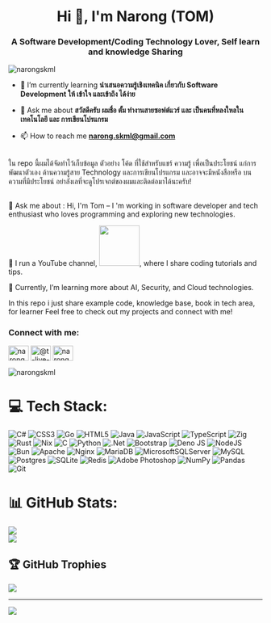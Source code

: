 <h1 align="center">Hi 👋, I'm Narong (TOM)</h1>
<h3 align="center">A Software Development/Coding Technology Lover, Self learn and knowledge Sharing </h3>

<p align="left"> <img src="https://komarev.com/ghpvc/?username=narongskml&label=Profile%20views&color=0e75b6&style=flat" alt="narongskml" /> </p>

- 🌱 I’m currently learning **นำเสนอความรู้เชิงเทคนิค เกี่ยวกับ Software Development ให้ เข้าใจ และเข้าถึง ได้ง่าย**

- 💬 Ask me about **สวัสดีครับ ผมชื่อ ตั้ม ทำงานสายซอฟต์แวร์ และ เป็นคนที่หลงใหลในเทคโนโลยี และ การเขียนโปรแกรม**

- 📫 How to reach me **narong.skml@gmail.com**
<br/>
ใน repo นี้ผมได้จัดทำไว้เก็บข้อมูล ตัวอย่าง โค้ด ที่ใช้สำหรับแชร์ ความรู้ เพื่อเป็นประโยชน์ แก่การพัฒนาตัวเอง
ด้านความรู้สาย Technology และการเขียนโปรแกรม และอาจจะมีหนังสือหรือ บนความที่มีประโยชน์
อย่าลังเลที่จะดูโปรเจกต์ของผมและติดต่อมาได้นะครับ!

##

💬 Ask me about : Hi, I'm Tom – I 'm working in software developer and tech enthusiast who loves programming and exploring new technologies.

🎥 I run a YouTube channel, <a href="https://www.youtube.com/@t-live-code" target="blank"><img width="80px"  src="https://cdn.jsdelivr.net/gh/narongskml/html5-learn@latest/assets/imgs/TlivecodeLogo-450.webp" /></a>, where I share coding tutorials and tips.

🌱 Currently, I’m learning more about AI, Security, and Cloud technologies.

In this repo i just share example code, knowledge base, book in tech area, for learner
Feel free to check out my projects and connect with me!


<h3 align="left">Connect with me:</h3>
<p align="left">
<a href="https://linkedin.com/in/narong-sungkhamalai" target="blank"><img align="center" src="https://raw.githubusercontent.com/rahuldkjain/github-profile-readme-generator/master/src/images/icons/Social/linked-in-alt.svg" alt="narong-sungkhamalai" height="30" width="40" /></a>
<a href="https://www.youtube.com/@t-live-code" target="blank"><img align="center" src="https://raw.githubusercontent.com/rahuldkjain/github-profile-readme-generator/master/src/images/icons/Social/youtube.svg" alt="@t-live-code" height="30" width="40" /></a>
<a href="https://www.hackerrank.com/narong_skml" target="blank"><img align="center" src="https://raw.githubusercontent.com/rahuldkjain/github-profile-readme-generator/master/src/images/icons/Social/hackerrank.svg" alt="narong_skml" height="30" width="40" /></a>
</p>



<p><img align="center" src="https://github-readme-stats.vercel.app/api/top-langs?username=narongskml&show_icons=true&locale=en&layout=compact" alt="narongskml" /></p>


# 💻 Tech Stack:
![C#](https://img.shields.io/badge/c%23-%23239120.svg?style=for-the-badge&logo=csharp&logoColor=white) ![CSS3](https://img.shields.io/badge/css3-%231572B6.svg?style=for-the-badge&logo=css3&logoColor=white) ![Go](https://img.shields.io/badge/go-%2300ADD8.svg?style=for-the-badge&logo=go&logoColor=white) ![HTML5](https://img.shields.io/badge/html5-%23E34F26.svg?style=for-the-badge&logo=html5&logoColor=white) ![Java](https://img.shields.io/badge/java-%23ED8B00.svg?style=for-the-badge&logo=openjdk&logoColor=white) ![JavaScript](https://img.shields.io/badge/javascript-%23323330.svg?style=for-the-badge&logo=javascript&logoColor=%23F7DF1E) ![TypeScript](https://img.shields.io/badge/typescript-%23007ACC.svg?style=for-the-badge&logo=typescript&logoColor=white) ![Zig](https://img.shields.io/badge/Zig-%23F7A41D.svg?style=for-the-badge&logo=zig&logoColor=white) ![Rust](https://img.shields.io/badge/rust-%23000000.svg?style=for-the-badge&logo=rust&logoColor=white) ![Nix](https://img.shields.io/badge/NIX-5277C3.svg?style=for-the-badge&logo=NixOS&logoColor=white) ![C](https://img.shields.io/badge/c-%2300599C.svg?style=for-the-badge&logo=c&logoColor=white) ![Python](https://img.shields.io/badge/python-3670A0?style=for-the-badge&logo=python&logoColor=ffdd54) ![.Net](https://img.shields.io/badge/.NET-5C2D91?style=for-the-badge&logo=.net&logoColor=white) ![Bootstrap](https://img.shields.io/badge/bootstrap-%238511FA.svg?style=for-the-badge&logo=bootstrap&logoColor=white) ![Deno JS](https://img.shields.io/badge/deno%20js-000000?style=for-the-badge&logo=deno&logoColor=white) ![NodeJS](https://img.shields.io/badge/node.js-6DA55F?style=for-the-badge&logo=node.js&logoColor=white) ![Bun](https://img.shields.io/badge/Bun-%23000000.svg?style=for-the-badge&logo=bun&logoColor=white) ![Apache](https://img.shields.io/badge/apache-%23D42029.svg?style=for-the-badge&logo=apache&logoColor=white) ![Nginx](https://img.shields.io/badge/nginx-%23009639.svg?style=for-the-badge&logo=nginx&logoColor=white) ![MariaDB](https://img.shields.io/badge/MariaDB-003545?style=for-the-badge&logo=mariadb&logoColor=white) ![MicrosoftSQLServer](https://img.shields.io/badge/Microsoft%20SQL%20Server-CC2927?style=for-the-badge&logo=microsoft%20sql%20server&logoColor=white) ![MySQL](https://img.shields.io/badge/mysql-4479A1.svg?style=for-the-badge&logo=mysql&logoColor=white) ![Postgres](https://img.shields.io/badge/postgres-%23316192.svg?style=for-the-badge&logo=postgresql&logoColor=white) ![SQLite](https://img.shields.io/badge/sqlite-%2307405e.svg?style=for-the-badge&logo=sqlite&logoColor=white) ![Redis](https://img.shields.io/badge/redis-%23DD0031.svg?style=for-the-badge&logo=redis&logoColor=white) ![Adobe Photoshop](https://img.shields.io/badge/adobe%20photoshop-%2331A8FF.svg?style=for-the-badge&logo=adobe%20photoshop&logoColor=white) ![NumPy](https://img.shields.io/badge/numpy-%23013243.svg?style=for-the-badge&logo=numpy&logoColor=white) ![Pandas](https://img.shields.io/badge/pandas-%23150458.svg?style=for-the-badge&logo=pandas&logoColor=white)
![Git](https://img.shields.io/badge/git-%23F05033.svg?style=for-the-badge&logo=git&logoColor=white)

# 📊 GitHub Stats:
![](https://github-readme-stats.vercel.app/api?username=narongskml&theme=transparent&hide_border=true&include_all_commits=false&count_private=false)<br/>
![](https://github-readme-streak-stats.herokuapp.com/?user=narongskml&theme=transparent&hide_border=true)<br/>


## 🏆 GitHub Trophies
![](https://github-profile-trophy.vercel.app/?username=narongskml&theme=cobalt&no-frame=false&no-bg=true&margin-w=4)

---
[![](https://visitcount.itsvg.in/api?id=narongskml&icon=0&color=0)](https://visitcount.itsvg.in)

<!---
narongskml/narongskml is a ✨ special ✨ repository because its `README.md` (this file) appears on your GitHub profile.
You can click the Preview link to take a look at your changes.
--->
